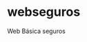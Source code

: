 # webseguros
Web Básica seguros
<header>
  <nav>
    
  </nav>
</header>

<main>
  
</main>
<footer>
  
</footer>
